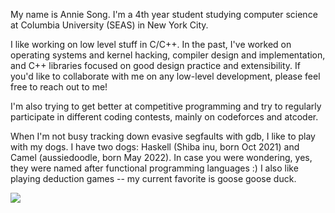 My name is Annie Song. I'm a 4th year student studying computer science at Columbia University (SEAS) in New York City. 

I like working on low level stuff in C/C++. In the past, I've worked on operating systems and kernel hacking, compiler design and implementation, and C++ libraries focused on good design practice and extensibility. If you'd like to collaborate with me on any low-level development, please feel free to reach out to me!

I'm also trying to get better at competitive programming and try to regularly participate in different coding contests, mainly on codeforces and atcoder. 

When I'm not busy tracking down evasive segfaults with gdb, I like to play with my dogs. I have two dogs: Haskell (Shiba inu, born Oct 2021) and Camel (aussiedoodle, born May 2022). In case you were wondering, yes, they were named after functional programming languages :) I also like playing deduction games -- my current favorite is goose goose duck.


![](https://komarev.com/ghpvc/?username=afsong&color=orange)
